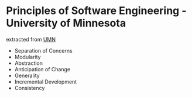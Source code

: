 # Principles of Software Engineering - University of Minnesota

extracted from [UMN](https://www.d.umn.edu/~gshute/softeng/principles.html)

* Separation of Concerns 
* Modularity 
* Abstraction 
* Anticipation of Change 
* Generality 
* Incremental Development 
* Consistency
